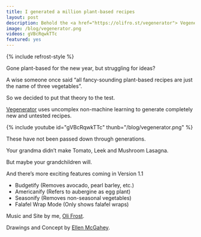 ```yaml
---
title: I generated a million plant-based recipes
layout: post
description: Behold the <a href="https://olifro.st/vegenerator"> Vegenerator</a>.
image: /blog/vegenerator.png
videos: gVBcRqwkTTc
featured: yes
---
```


{% include refrost-style %}

Gone plant-based for the new year, but struggling for ideas? 

A wise someone once said “all fancy-sounding plant-based recipes are just the name of three vegetables”.  

So we decided to put that theory to the test.  

[Vegenerator](https://olifro.st/vegenerator) uses uncomplex non-machine learning to generate completely new and untested recipes.   

{% include youtube id="gVBcRqwkTTc" thunb="/blog/vegenerator.png" %}

These have not been passed down through generations. 

Your grandma didn’t make Tomato, Leek and Mushroom Lasagna. 

But maybe your grandchildren will.  

And there’s more exciting features coming in Version 1.1  
- Budgetify (Removes avocado, pearl barley, etc.) 
- Americanify (Refers to aubergine as egg plant) 
- Seasonify (Removes non-seasonal vegetables) 
- Falafel Wrap Mode (Only shows falafel wraps)

Music and Site by me, [Oli Frost](https://olifro.st/).

Drawings and Concept by [Ellen McGahey](https://instagram.com/ell_nmcgahey).
